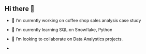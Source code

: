 ## Hi there 👋

- 🔭 I’m currently working on coffee shop sales analysis case study
- 🌱 I’m currently learning SQL on Snowflake, Python
- 👯 I’m looking to collaborate on Data Analystics projects.

- 
<!--
**Lazio-R/Lazio-R** is a ✨ _special_ ✨ repository because its `README.md` (this file) appears on your GitHub profile.

Here are some ideas to get you started:

- 🔭 I’m currently working on ...
- 🌱 I’m currently learning ...
- 👯 I’m looking to collaborate on ...
- 🤔 I’m looking for help with ...
- 💬 Ask me about ...
- 📫 How to reach me: ...
- 😄 Pronouns: ...
- ⚡ Fun fact: ...
-->
